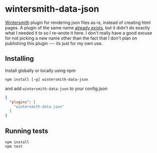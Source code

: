 wintersmith-data-json
=====================

[Wintersmith](https://github.com/jnordberg/wintersmith) plugin for rendering json files as-is, instead of creating html pages.
A plugin of the same name [already exists](https://www.npmjs.org/package/wintersmith-data-json), but it didn't do exactly what I needed it to so I re-wrote it here.
I don't really have a good excuse for not picking a new name other than the fact that I don't plan on publishing this plugin --- its just for my own use.

## Installing

Install globally or locally using npm

```
npm install [-g] wintersmith-data-json
```

and add `wintersmith-data-json` to your config.json

```json
{
  "plugins": [
    "wintersmith-data-json"
  ]
}
```

## Running tests

```
npm install
npm test
```

